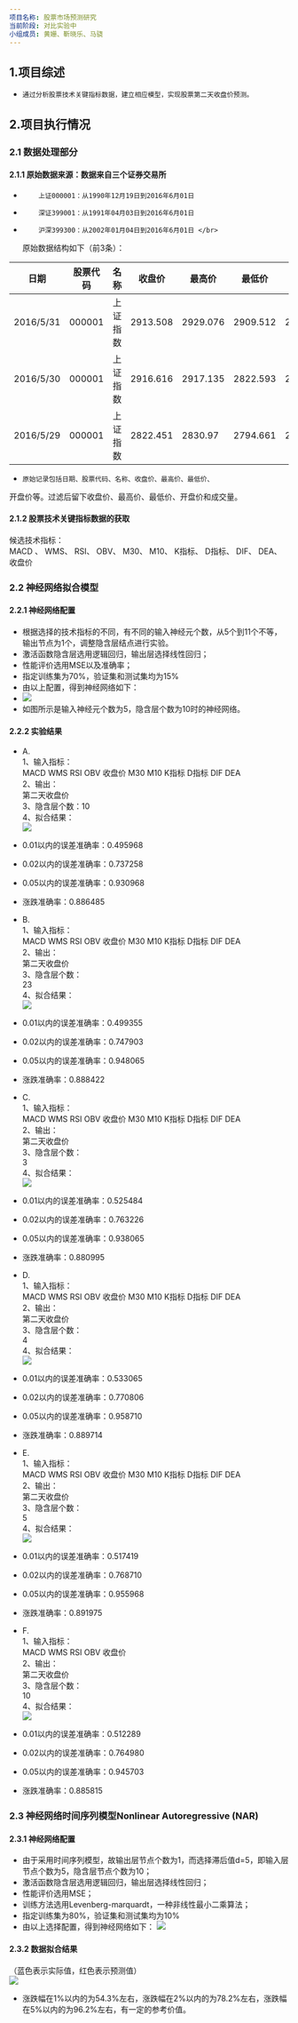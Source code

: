 ```yaml
---
项目名称: 股票市场预测研究
当前阶段: 对比实验中
小组成员: 黄姗、靳晓乐、马骁
---
```


## 1.项目综述

-     通过分析股票技术关键指标数据，建立相应模型，实现股票第二天收盘价预测。
     
## 2.项目执行情况

### 2.1 数据处理部分
#### 2.1.1 原始数据来源：数据来自三个证券交易所
-         上证000001：从1990年12月19日到2016年6月01日
-         深证399001：从1991年04月03日到2016年6月01日
-         沪深399300：从2002年01月04日到2016年6月01日 </br>
    原始数据结构如下（前3条）：</br>

|日期|股票代码|名称|收盘价|最高价|最低价|开盘价|前收盘|涨跌额|涨跌幅|成交量|成交金额|
|----|--------|----|------|------|------|------|------|------|------|------|--------|
|2016/5/31|000001|上证指数|2913.508|2929.076|2909.512|2917.154|2916.616|-3.1083|-0.1066|188386421|2.20E+11
|2016/5/30|000001|上证指数|2916.616|2917.135|2822.593|2822.451|2822.593|94.1651|3.33630|215260341|2.37E+11
|2016/5/29|000001|上证指数|2822.451|2830.97|2794.661|2809.799|2821.046|1.4049|0.0498|106319589|1.16E+11

-     原始记录包括日期、股票代码、名称、收盘价、最高价、最低价、
开盘价等。过滤后留下收盘价、最高价、最低价、开盘价和成交量。

#### 2.1.2 股票技术关键指标数据的获取
候选技术指标：</br>
MACD 、	WMS、   RSI、   OBV、    M30、    M10、   K指标、     D指标、     DIF、     DEA、    收盘价


### 2.2 神经网络拟合模型
#### 2.2.1 神经网络配置
- 根据选择的技术指标的不同，有不同的输入神经元个数，从5个到11个不等，输出节点为1个，调整隐含层结点进行实验。
- 激活函数隐含层选用逻辑回归，输出层选择线性回归；
- 性能评价选用MSE以及准确率；
- 指定训练集为70%，验证集和测试集均为15%
- 由以上配置，得到神经网络如下：
- ![](https://github.com/CShuangshan/NO.9/blob/master/img/1.png)
- 如图所示是输入神经元个数为5，隐含层个数为10时的神经网络。

#### 2.2.2 实验结果
- A.	</br>
 1、输入指标：</br>
      MACD   WMS   RSI   OBV   收盘价    M30    M10   K指标     D指标     DIF     DEA </br>
 2、输出： </br>
      第二天收盘价  </br>
 3、隐含层个数：10  </br>
 4、拟合结果：  </br>
![](https://github.com/CShuangshan/NO.9/blob/master/img/2.png)
- 0.01以内的误差准确率：0.495968
- 0.02以内的误差准确率：0.737258
- 0.05以内的误差准确率：0.930968
- 涨跌准确率：0.886485

- B.</br>
 1、输入指标： </br>
    MACD   WMS   RSI   OBV   收盘价    M30    M10   K指标     D指标     DIF     DEA </br>
 2、输出： </br>
    第二天收盘价 </br>
 3、隐含层个数： </br>
	23 </br>
 4、拟合结果：</br>
![](https://github.com/CShuangshan/NO.9/blob/master/img/3.png)
- 0.01以内的误差准确率：0.499355
- 0.02以内的误差准确率：0.747903
- 0.05以内的误差准确率：0.948065
- 涨跌准确率：0.888422

- C.</br>
 1、输入指标： </br>
    MACD   WMS   RSI   OBV   收盘价    M30    M10   K指标     D指标     DIF     DEA </br>
 2、输出： </br>
    第二天收盘价 </br>
 3、隐含层个数： </br>
	3 </br>
 4、拟合结果：</br>
![](https://github.com/CShuangshan/NO.9/blob/master/img/4.png)
- 0.01以内的误差准确率：0.525484
- 0.02以内的误差准确率：0.763226
- 0.05以内的误差准确率：0.938065
- 涨跌准确率：0.880995

- D. </br>
 1、输入指标： </br>
    MACD   WMS   RSI   OBV   收盘价    M30    M10   K指标     D指标     DIF     DEA </br>
 2、输出： </br>
    第二天收盘价 </br>
 3、隐含层个数： </br>
	4 </br>
 4、拟合结果：</br>
![](https://github.com/CShuangshan/NO.9/blob/master/img/5.png)
- 0.01以内的误差准确率：0.533065
- 0.02以内的误差准确率：0.770806
- 0.05以内的误差准确率：0.958710
- 涨跌准确率：0.889714

- E.</br>
 1、输入指标： </br>
    MACD   WMS   RSI   OBV   收盘价    M30    M10   K指标     D指标     DIF     DEA </br>
 2、输出： </br>
    第二天收盘价 </br>
 3、隐含层个数： </br>
	5 </br>
 4、拟合结果：</br>
![](https://github.com/CShuangshan/NO.9/blob/master/img/6.png)
- 0.01以内的误差准确率：0.517419
- 0.02以内的误差准确率：0.768710
- 0.05以内的误差准确率：0.955968
- 涨跌准确率：0.891975

- F.</br>
 1、输入指标： </br>
    MACD   WMS   RSI   OBV   收盘价  </br>
 2、输出： </br>
    第二天收盘价 </br>
 3、隐含层个数： </br>
	10 </br>
 4、拟合结果：</br>
![](https://github.com/CShuangshan/NO.9/blob/master/img/7.png)
- 0.01以内的误差准确率：0.512289
- 0.02以内的误差准确率：0.764980
- 0.05以内的误差准确率：0.945703
- 涨跌准确率：0.885815


### 2.3 神经网络时间序列模型Nonlinear Autoregressive (NAR)
#### 2.3.1 神经网络配置
- 由于采用时间序列模型，故输出层节点个数为1，而选择滞后值d=5，即输入层节点个数为5，隐含层节点个数为10；
- 激活函数隐含层选用逻辑回归，输出层选择线性回归；
- 性能评价选用MSE；
- 训练方法选用Levenberg-marquardt，一种非线性最小二乘算法；
- 指定训练集为80%，验证集和测试集均为10%
- 由以上选择配置，得到神经网络如下：
![](https://github.com/CShuangshan/NO.9/blob/master/img/8.png)

#### 2.3.2 数据拟合结果
（蓝色表示实际值，红色表示预测值）</br>
![](https://github.com/CShuangshan/NO.9/blob/master/img/9.png)
- 涨跌幅在1%以内的为54.3%左右，涨跌幅在2%以内的为78.2%左右，涨跌幅在5%以内的为96.2%左右，有一定的参考价值。








